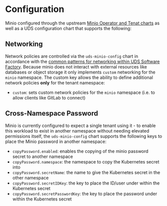 # Configuration

Minio configured through the upstream [Minio Operator and Tenat charts](https://github.com/minio/operator/tree/master/helm) as well as a UDS configuration chart that supports the following:

## Networking

Network policies are controlled via the `uds-minio-config` chart in accordance with the [common patterns for networking within UDS Software Factory](https://github.com/defenseunicorns/uds-software-factory/blob/main/docs/networking.md).  Because minio does not interact with external resources like databases or object storage it only implements `custom` networking for the `minio` namespace. The custom key allows the ability to define additional network policies **only** for the tenant namespace:

- `custom`: sets custom network policies for the `minio` namespace (i.e. to allow clients like GitLab to connect)

## Cross-Namespace Password

Minio is currently configured to expect a single tenant using it - to enable this workload to exist in another namespace without needing elevated permissions itself, the `uds-minio-config` chart supports the following keys to place the Minio password in another namespace:

- `copyPassword.enabled`: enables the copying of the minio password secret to another namespace
- `copyPassword.namespace`: the namespace to copy the Kubernetes secret into
- `copyPassword.secretName`: the name to give the Kubernetes secret in the other namespace
- `copyPassword.secretIDKey`: the key to place the ID/user under within the Kubernetes secret
- `copyPassword.secretPasswordKey`: the key to place the password under within the Kubernetes secret
